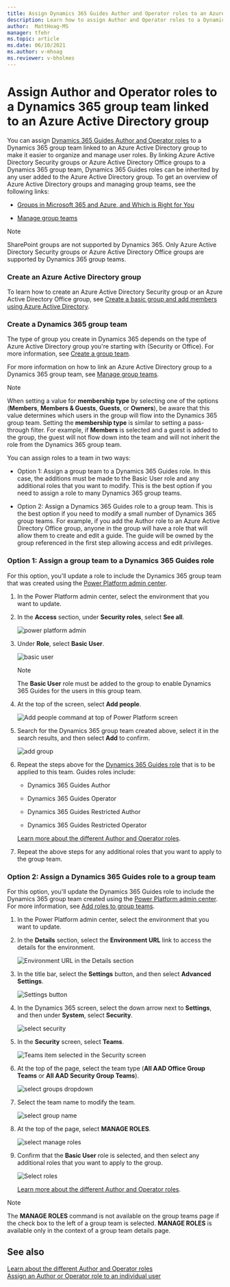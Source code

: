 ```yaml
---
title: Assign Dynamics 365 Guides Author and Operator roles to an Azure Active Directory group 
description: Learn how to assign Author and Operator roles to a Dynamics 365 group team that's linked to an Azure Active Directory group.
author:  MattHoag-MS
manager: tfehr
ms.topic: article
ms.date: 06/10/2021
ms.author: v-mhoag
ms.reviewer: v-bholmes
---
```


# Assign Author and Operator roles to a Dynamics 365 group team linked to an Azure Active Directory group

You can assign [Dynamics 365 Guides Author and Operator roles](admin-role-types.md) to a Dynamics 365 group team linked to an Azure Active Directory group to make it easier to organize and manage user roles. By linking Azure Active Directory Security groups or Azure Active Directory Office groups to a Dynamics 365 group team, Dynamics 365 Guides roles can be inherited by any user added to the Azure Active Directory group. To get an overview of Azure Active Directory groups and managing group teams, see the following links:

- [Groups in Microsoft 365 and Azure, and Which is Right for You](https://docs.microsoft.com/microsoft-365/community/all-about-groups)

- [Manage group teams](https://docs.microsoft.com/power-platform/admin/manage-group-teams)

> [!NOTE]
> SharePoint groups are not supported by Dynamics 365. Only Azure Active Directory Security groups or Azure Active Directory Office groups are supported by Dynamics 365 group teams.

### Create an Azure Active Directory group

To learn how to create an Azure Active Directory Security group or an Azure Active Directory Office group, see [Create a basic group and add members using Azure Active Directory](https://docs.microsoft.com/azure/active-directory/fundamentals/active-directory-groups-create-azure-portal).

### Create a Dynamics 365 group team

The type of group you create in Dynamics 365 depends on the type of Azure Active Directory group you're starting with (Security or Office). For more information, see [Create a group team](https://docs.microsoft.com/power-platform/admin/manage-group-teams#create-a-group-team).  

For more information on how to link an Azure Active Directory group to a Dynamics 365 group team, see [Manage group teams](https://docs.microsoft.com/power-platform/admin/manage-group-teams). 

> [!NOTE] 
> When setting a value for **membership type** by selecting one of the options (**Members**, **Members & Guests**, **Guests**, or **Owners**), be aware that this value determines which users in the group will flow into the Dynamics 365 group team. Setting the **membership type** is similar to setting a pass-through filter. For example, if **Members** is selected and a guest is added to the group, the guest will not flow down into the team and will not inherit the role from the Dynamics 365 group team.  

You can assign roles to a team in two ways: 

- Option 1: Assign a group team to a Dynamics 365 Guides role. In this case, the additions must be made to the Basic User role and any additional roles that you want to modify. This is the best option if you need to assign a role to many Dynamics 365 group teams.

- Option 2: Assign a Dynamics 365 Guides role to a group team. This is the best option if you need to modify a small number of Dynamics 365 group teams. For example, if you add the Author role to an Azure Active Directory Office group, anyone in the group will have a role that will allow them to create and edit a guide. The guide will be owned by the group referenced in the first step allowing access and edit privileges.

### Option 1: Assign a group team to a Dynamics 365 Guides role

For this option, you'll update a role to include the Dynamics 365 group team that was created using the [Power Platform admin center](https://admin.powerplatform.microsoft.com/environments).

1. In the Power Platform admin center, select the environment that you want to update.

2. In the **Access** section, under **Security roles**, select **See all**.

    ![power platform admin](media/power-platform-admin-center-env-setting.PNG "power platform admin")
 
3. Under **Role**, select **Basic User**. 

    ![basic user](media/power-platform-enviro-roles.PNG "basic users")
    
    > [!NOTE]
    > The **Basic User** role must be added to the group to enable Dynamics 365 Guides for the users in this group team. 

4. At the top of the screen, select **Add people**.

    ![Add people command at top of Power Platform screen](media/power-platform-security-role-add-people.PNG "Add people command at top of Power Platform screen")
    
5. Search for the Dynamics 365 group team created above, select it in the search results, and then select **Add** to confirm.

    ![add group](media/power-platform-security-add-group.PNG "Add group")
 
6. Repeat the steps above for the [Dynamics 365 Guides role](https://docs.microsoft.com/dynamics365/mixed-reality/guides/assign-role) that is to be applied to this team. Guides roles include:

    - Dynamics 365 Guides Author
    
    - Dynamics 365 Guides Operator
    
    - Dynamics 365 Guides Restricted Author
    
    - Dynamics 365 Guides Restricted Operator

    [Learn more about the different Author and Operator roles](admin-role-types.md).

7. Repeat the above steps for any additional roles that you want to apply to the group team.

### Option 2: Assign a Dynamics 365 Guides role to a group team

For this option, you'll update the Dynamics 365 Guides role to include the Dynamics 365 group team created using the [Power Platform admin center](https://admin.powerplatform.microsoft.com/environments). For more information, see [Add roles to group teams](https://docs.microsoft.com/power-platform/admin/manage-teams).

1. In the Power Platform admin center, select the environment that you want to update.

2. In the **Details** section, select the **Environment URL** link to access the details for the environment.  

    ![Environment URL in the Details section](media/power-platform-admin-center-env-url.PNG "Environment URL in the Details section")

3. In the title bar, select the **Settings** button, and then select **Advanced Settings**.

    ![Settings button](media/Power-Platform-admin-center-env-adv-settings.PNG "Settings button")  

4. In the Dynamics 365 screen, select the down arrow next to **Settings**, and then under **System**, select **Security**.

    ![select security](media/D365-admin-center-advanced-settings-security.PNG "select security")

5. In the **Security** screen, select **Teams**.

    ![Teams item selected in the Security screen](media/D365-admin-center-advanced-settings-teams.PNG "Teams item selected in the Security screen")

6. At the top of the page, select the team type (**All AAD Office Group Teams** or **All AAD Security Group Teams**).

    ![select groups dropdown](media/D365-admin-center-advanced-settings-groups.PNG "select groups dropdown")
 
7. Select the team name to modify the team.

    ![select group name](media/D365-admin-center-advanced-settings-groupname.PNG "select group name")

8. At the top of the page, select **MANAGE ROLES**.

    ![select manage roles](media/D365-admin-center-advanced-settings-manage-roles.PNG "manage roles")

9. Confirm that the **Basic User** role is selected, and then select any additional roles that you want to apply to the group.

    ![Select roles](media/select-role.PNG "Select roles")
    
    [Learn more about the different Author and Operator roles](admin-role-types.md).

> [!NOTE]
> The **MANAGE ROLES** command is not available on the group teams page if the check box to the left of a group team is selected.  **MANAGE ROLES** is available only in the context of a group team details page.  

## See also

[Learn about the different Author and Operator roles](admin-role-types.md)<br>
[Assign an Author or Operator role to an individual user](assign-role.md)

